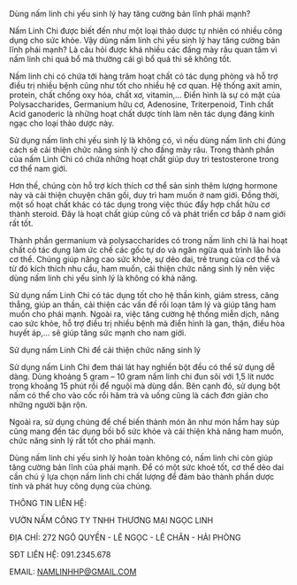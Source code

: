Dùng nấm linh chi yếu sinh lý hay tăng cường bản lĩnh phái mạnh?

Nấm Linh Chi được biết đến như một loại thảo dược tự nhiên có nhiều công dụng cho sức khỏe. Vậy dùng nấm linh chi yếu sinh lý hay tăng cường bản lĩnh phái mạnh? Là câu hỏi được khá nhiều các đấng mày râu quan tâm vì nấm linh chi quá bổ mà thường cái gì bổ quá thì sẽ không tốt.

Nấm linh chi có chứa tới hàng trăm hoạt chất có tác dụng phòng và hỗ trợ điều trị nhiều bệnh cũng như tốt cho nhiều hệ cơ quan. Hệ thống axit amin, protein, chất chống oxy hóa, chất xơ, vitamin,… Điển hình là sự có mặt của Polysaccharides, Germanium hữu cơ, Adenosine, Triterpenoid, Tinh chất Acid ganoderic là những hoạt chất dược tính làm nên tác dụng đáng kinh ngạc cho loại thảo dược này.

Sử dụng nấm linh chi yếu sinh lý là không có, vì nếu dùng nấm linh chi đúng cách sẽ cải thiện chức năng sinh lý cho đấng mày râu. Trong thành phần của nấm Linh Chi có chứa những hoạt chất giúp duy trì testosterone trong cơ thể nam giới.

Hơn thế, chúng còn hỗ trợ kích thích cơ thể sản sinh thêm lượng hormone này và cải thiện chuyện chăn gối, duy trì ham muốn ở nam giới. Đồng thời, một số hoạt chất khác có tác dụng trong việc thúc đẩy hợp chất hữu cơ thành steroid. Đây là hoạt chất giúp củng cố và phát triển cơ bắp ở nam giới rất tốt.

Thành phần germanium và polysaccharides có trong nấm linh chi là hai hoạt chất có tác dụng làm ức chế các gốc tự do và ngăn ngừa quá trình lão hóa cơ thể. Chúng giúp nâng cao sức khỏe, sự dẻo dai, trẻ trung của cơ thể và từ đó kích thích nhu cầu, ham muốn, cải thiện chức năng sinh lý nên việc dùng nấm linh chi yếu sinh lý là không có khả năng.

Sử dụng nấm Linh Chi có tác dụng tốt cho hệ thần kinh, giảm stress, căng thẳng, giúp an thần, cải thiện các vấn đề rối loạn tâm lý và giúp tăng ham muốn cho phái mạnh. Ngoài ra, việc tăng cường hệ thống miễn dịch, nâng cao sức khỏe, hỗ trợ điều trị nhiều bệnh mà điển hình là gan, thận, điều hòa huyết áp,… sẽ giúp tăng sức mạnh cho nam giới.

Sử dụng nấm Linh Chi để cải thiện chức năng sinh lý

Sử dụng nấm Linh Chi đem thái lát hay nghiền bột đều có thể sử dụng dễ dàng. Dùng khoảng 5 gram – 10 gram nấm linh chi đun sôi với 1,5 lít nước trong khoảng 15 phút rồi để nguội mà dùng dần. Bên cạnh đó, sử dụng bột nấm có thể cho vào cốc rồi hãm trà và uống cũng là cách đơn giản cho những người bận rộn.

Ngoài ra, sử dụng chúng để chế biến thành món ăn như món hầm hay súp cũng mang đến tác dụng bồi bổ sức khỏe và cải thiện khả năng ham muốn, chức năng sinh lý rất tốt cho phái mạnh.

Dùng nấm linh chi yếu sinh lý hoàn toàn không có, nấm linh chi còn giúp tăng cường bản lĩnh của phái mạnh. Để có một sức khoẻ tốt, cơ thể dẻo dai cần chú ý lựa chọn nấm linh chi chất lượng để đảm bảo thành phần dược tính và phát huy công dụng của chúng.

THÔNG TIN LIÊN HỆ:

VƯỜN NẤM CÔNG TY TNHH THƯƠNG MẠI NGỌC LINH

ĐỊA CHỈ: 272 NGÔ QUYỀN - LÊ NGỌC - LÊ CHÂN - HẢI PHÒNG

SĐT LIÊN HỆ: 091.2345.678

EMAIL: NAMLINHHP@GMAIL.COM
